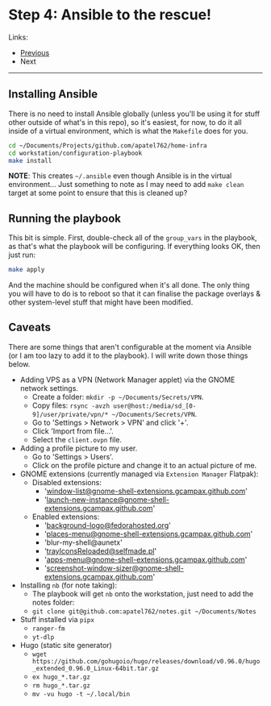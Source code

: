 # Step 4: Ansible to the rescue!

Links:

- [Previous](./03-SetupLocalPython.md)
- Next

---

## Installing Ansible

There is no need to install Ansible globally (unless you'll be using it for stuff other outside of what's in this repo), so it's easiest, for now, to do it all inside of a virtual environment, which is what the `Makefile` does for you.

```bash
cd ~/Documents/Projects/github.com/apatel762/home-infra
cd workstation/configuration-playbook
make install
```

**NOTE**: This creates `~/.ansible` even though Ansible is in the virtual environment... Just something to note as I may need to add `make clean` target at some point to ensure that this is cleaned up?

## Running the playbook

This bit is simple. First, double-check all of the `group_vars` in the playbook, as that's what the playbook will be configuring. If everything looks OK, then just run:

```bash
make apply
```

And the machine should be configured when it's all done. The only thing you will have to do is to reboot so that it can finalise the package overlays & other system-level stuff that might have been modified.

## Caveats

There are some things that aren't configurable at the moment via Ansible (or I am too lazy to add it to the playbook). I will write down those things below.

- Adding VPS as a VPN (Network Manager applet) via the GNOME network settings.
  - Create a folder: `mkdir -p ~/Documents/Secrets/VPN`.
  - Copy files: `rsync -avzh user@host:/media/sd_[0-9]/user/private/vpn/* ~/Documents/Secrets/VPN`.
  - Go to 'Settings > Network > VPN' and click '+'.
  - Click 'Import from file...'.
  - Select the `client.ovpn` file.
- Adding a profile picture to my user.
  - Go to 'Settings > Users'.
  - Click on the profile picture and change it to an actual picture of me.
- GNOME extensions (currently managed via `Extension Manager` Flatpak):
  - Disabled extensions:
    - 'window-list@gnome-shell-extensions.gcampax.github.com'
    - 'launch-new-instance@gnome-shell-extensions.gcampax.github.com'
  - Enabled extensions:
    - 'background-logo@fedorahosted.org'
    - 'places-menu@gnome-shell-extensions.gcampax.github.com'
    - 'blur-my-shell@aunetx'
    - 'trayIconsReloaded@selfmade.pl'
    - 'apps-menu@gnome-shell-extensions.gcampax.github.com'
    - 'screenshot-window-sizer@gnome-shell-extensions.gcampax.github.com'
- Installing `nb` (for note taking):
  - The playbook will get `nb` onto the workstation, just need to add the notes folder:
  - `git clone git@github.com:apatel762/notes.git ~/Documents/Notes`
- Stuff installed via `pipx`
  - `ranger-fm`
  - `yt-dlp`
- Hugo (static site generator)
  - `wget https://github.com/gohugoio/hugo/releases/download/v0.96.0/hugo_extended_0.96.0_Linux-64bit.tar.gz`
  - `ex hugo_*.tar.gz`
  - `rm hugo_*.tar.gz`
  - `mv -vu hugo -t ~/.local/bin`
